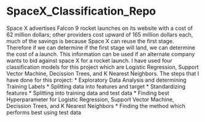 # SpaceX_Classification_Repo
Space X advertises Falcon 9 rocket launches on its website with a cost of 62 million dollars; other providers cost upward of 165 million dollars each, much of the savings is because Space X can reuse the first stage. Therefore if we can determine if the first stage will land, we can determine the cost of a launch. This information can be used if an alternate company wants to bid against space X for a rocket launch.
I have used four classification models for this project which are Logistic Regression, Support Vector Machine, Decission Trees, and K Nearest Neighbors.
The steps that I have done for this project:
    * Exploratory Data Analysis and determining Training Labels
    * Splitting data into features and target
    * Standardizing features 
    * Splitting into training data and test data 
    * Finding best Hyperparameter for Logistic Regression, Support Vector Machine, Decission Trees, and K Nearest Neighbors
    * Finding the method which performs best using test data
